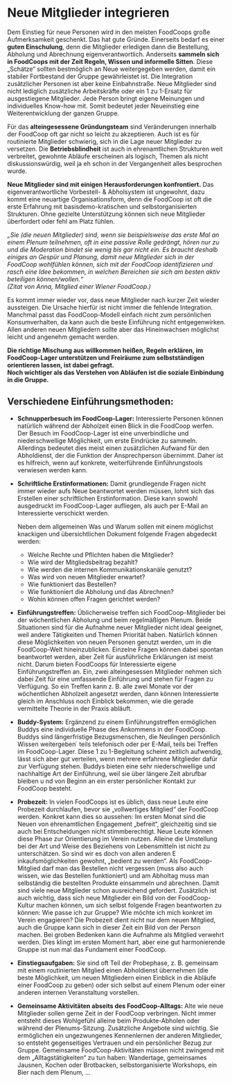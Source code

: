 # Neue Mitglieder integrieren

Dem Einstieg für neue Personen wird in den meisten FoodCoops
große Aufmerksamkeit geschenkt. Das hat gute Gründe.
Einerseits bedarf es einer **guten Einschulung**, denn die
Mitglieder erledigen dann die Bestellung, Abholung und
Abrechnung eigenverantwortlich. Anderseits **sammeln sich in
FoodCoops mit der Zeit Regeln, Wissen und informelle
Sitten**. Diese „Schätze“ sollten bestmöglich an Neue weitergegeben
werden, damit ein stabiler Fortbestand der Gruppe
gewährleistet ist. Die Integration zusätzlicher Personen ist aber
keine Einbahnstraße. Neue Mitglieder sind nicht lediglich
zusätzliche Arbeitskräfte oder ein 1 zu 1-Ersatz für ausgestiegene
Mitglieder. Jede Person bringt eigene Meinungen und individuelles
Know-how mit. Somit bedeutet jeder Neueinstieg eine Weiterentwicklung
der ganzen Gruppe.

Für das **alteingesessene Gründungsteam** sind Veränderungen
innerhalb der FoodCoop oft gar nicht so leicht zu
akzeptieren. Auch ist es für routinierte Mitglieder schwierig,
sich in die Lage neuer Mitglieder zu versetzen. Die **Betriebsblindheit**
ist auch in ehrenamtlichen Strukturen weit verbreitet,
gewohnte Abläufe erscheinen als logisch, Themen als nicht
diskussionswürdig, weil ja eh schon in der Vergangenheit alles
besprochen wurde.

**Neue Mitglieder sind mit einigen Herausforderungen konfrontiert.**
Das eigenverantwortliche Vorbestell- &
Abholsystem ist ungewohnt, dazu kommt eine neuartige
Organisationsform, denn die FoodCoop ist oft die erste
Erfahrung mit basisdemo-kratischen und selbstorganisierten
Strukturen. Ohne gezielte Unterstützung können sich neue
Mitglieder überfordert oder fehl am Platz fühlen.

_„Sie (die neuen Mitglieder) sind, wenn sie beispielsweise das
erste Mal an einem Plenum teilnehmen, oft in eine passive
Rolle gedrängt, hören nur zu und die Moderation bindet sie
wenig bis gar nicht ein. Es braucht deshalb einiges an Gespür
und Planung, damit neue Mitglieder sich in der FoodCoop
wohlfühlen können, sich mit der FoodCoop identifizieren und
rasch eine Idee bekommen, in welchen Bereichen sie sich am
besten aktiv beteiligen können/wollen.“_\
_(Zitat von Anna, Mitglied einer Wiener FoodCoop.)_

Es kommt immer wieder vor, dass neue Mitglieder nach kurzer
Zeit wieder aussteigen. Die Ursache hierfür ist nicht immer die
fehlende Integration. Manchmal passt das FoodCoop-Modell
einfach nicht zum persönlichen Konsumverhalten, da kann
auch die beste Einführung nicht entgegenwirken. Allen anderen
neuen Mitgliedern sollte aber das Hineinwachsen möglichst leicht
und angenehm gemacht werden.

**Die richtige Mischung aus willkommen heißen, Regeln erklären,
im FoodCoop-Lager unterstützen und Freiräume zum selbstständigen
orientieren lassen, ist dabei gefragt.**\
**Noch wichtiger als das Verstehen von Abläufen ist die soziale
Einbindung in die Gruppe.**

## Verschiedene Einführungsmethoden:

* **Schnupperbesuch im FoodCoop-Lager:** Interessierte Personen
können natürlich während der Abholzeit einen Blick in die FoodCoop
werfen. Der Besuch im FoodCoop-Lager ist eine unverbindliche
und niederschwellige Möglichkeit, um erste Eindrücke zu sammeln.
Allerdings bedeutet dies meist einen zusätzlichen Aufwand für den
Abholdienst, der die Funktion der Ansprechperson übernimmt.
Daher ist es hilfreich, wenn auf konkrete, weiterführende
Einführungstools verwiesen werden kann.

* **Schriftliche Erstinformationen:** Damit grundlegende Fragen
  nicht immer wieder aufs Neue beantwortet werden müssen,
  lohnt sich das Erstellen einer schriftlichen Erstinformation.
  Diese kann sowohl ausgedruckt im FoodCoop-Lager aufliegen,
  als auch per E-Mail an Interessierte verschickt werden.

  Neben dem allgemeinen Was und Warum sollen mit einem
  möglichst knackigen und übersichtlichen Dokument folgende
  Fragen abgedeckt werden:
  * Welche Rechte und Pflichten haben die Mitglieder?
  * Wie wird der Mitgliedsbeitrag bezahlt?
  * Wie werden die internen Kommunikationskanäle genutzt?
  * Was wird von neuen Mitglieder erwartet?
  * Wie funktioniert das Bestellen?
  * Wie funktioniert die Abholung und das Abrechnen?
  * Wohin können offen Fragen gerichtet werden?

* **Einführungstreffen:** Üblicherweise treffen sich FoodCoop-Mitglieder
bei der wöchentlichen Abholung und beim regelmäßigen
Plenum. Beide Situationen sind für die Aufnahme neuer Mitglieder
nicht ideal geeignet, weil andere Tätigkeiten und Themen Priorität
haben. Natürlich können diese Möglichkeiten von neuen Personen
genutzt werden, um in die FoodCoop-Welt hineinzublicken. Einzelne
Fragen können dabei spontan beantwortet werden, aber Zeit für ausführliche
Erklärungen ist meist nicht. Darum bieten FoodCoops für
Interessierte eigene Einführungstreffen an. Ein, zwei alteingesessen
Mitglieder nehmen sich dabei Zeit für eine umfassende Einführung
und stehen für Fragen zu Verfügung. So ein Treffen kann z. B. alle
zwei Monate vor der wöchentlichen Abholzeit angesetzt werden, dann
können Interessierte gleich im Anschluss noch Einblick bekommen,
wie die gerade vermittelte Theorie in der Praxis abläuft.

* **Buddy-System:** Ergänzend zu einem Einführungstreffen ermöglichen
Buddys eine individuelle Phase des Ankommens in
der FoodCoop. Buddys sind längerfristige Bezugsmenschen,
die Neulingen persönlich Wissen weitergeben ҆ teils telefonisch oder
per E-Mail, teils bei Treffen im FoodCoop-Lager.
Diese 1 zu 1-Begleitung scheint zeitlich aufwendig, lässt sich
aber gut verteilen, wenn mehrere erfahrene Mitglieder dafür
zur Verfügung stehen. Buddys bieten eine sehr niederschwellige
und nachhaltige Art der Einführung, weil sie über
längere Zeit abrufbar bleiben u nd von Beginn an ein erster
persönlicher Kontakt zur FoodCoop besteht.

* **Probezeit:** In vielen FoodCoops ist es üblich, dass neue Leute
eine Probezeit durchlaufen, bevor sie „vollwertiges Mitglied“
der FoodCoop werden. Konkret kann dies so aussehen: Im
ersten Monat sind die Neuen von ehrenamtlichen Engagement
„befreit“, gleichzeitig sind sie auch bei Entscheidungen nicht
stimmberechtigt.
Neue Leute können diese Phase zur Orientierung im Verein
nutzen. Alleine die Umstellung bei der Art und Weise des
Beziehens von Lebensmitteln ist nicht zu unterschätzen. So
sind wir es doch von allen anderen E inkaufsmöglichkeiten gewohnt,
„bedient zu werden“. Als FoodCoop-Mitglied darf man
das Bestellen nicht vergessen (muss also auch wissen, wie das
Bestellen funktioniert) und am Abholtag muss man selbständig
die bestellten Produkte einsammeln und abrechnen.
Damit sind viele neue Mitglieder schon ausreichend gefordert.
Zusätzlich ist auch wichtig, dass sich neue Mitglieder ein Bild
von der FoodCoop-Kultur machen können, um sich selbst
folgende Fragen beantworten zu können: Wie passe ich zur
Gruppe? Wie möchte ich mich konkret im Verein engagieren?
Die Probezeit dient nicht nur dem neuen Mitglied, auch die
Gruppe kann sich in dieser Zeit ein Bild von der Person machen.
Bei groben Bedenken kann die Aufnahme als Mitglied
verwehrt werden. Dies klingt im ersten Moment hart,
aber eine gut harmonierende Gruppe ist nun mal das
Fundament einer FoodCoop.

* **Einstiegsaufgaben:** Sie sind oft Teil der Probephase, z. B.
gemeinsam mit einem routinierten Mitglied einen Abholdienst
übernehmen (die beste Möglichkeit, um neuen Mitgliedern
einen Einblick in die Abläufe einer FoodCoop zu geben)
oder sich selbst auf einem Plenum oder einer anderen internen
Veranstaltung vorstellen.


* **Gemeinsame Aktivitäten abseits des FoodCoop-Alltags:** Alte
wie neue Mitglieder sollen gerne Zeit in der FoodCoop verbringen.
Nicht immer entsteht dieses Wohlgefühl alleine beim Produkte-Abholen
oder während der Plenums-Sitzung. Zusätzliche Angebote sind
wichtig. Sie ermöglichen ein ungezwungenes Kennenlernen der anderen
Mitglieder, so entsteht gegenseitiges Vertrauen und ein persönlicher
Bezug zur Gruppe. Gemeinsame FoodCoop-Aktivitäten müssen
nicht zwingend mit dem „Alltagstätigkeiten“ zu tun haben:
Wandertage, gemeinsames Jausnen, Kochen oder Brotbacken,
selbstorganisierte Workshops, ein Bier nach dem Plenum, ...
